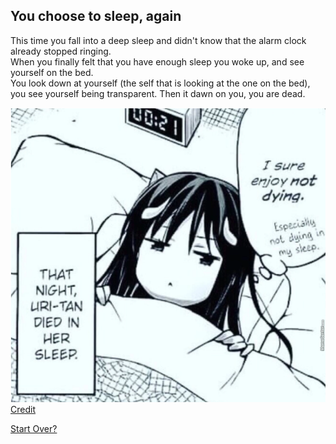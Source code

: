 ## You choose to sleep, again

This time you fall into a deep sleep and didn't know that the alarm clock already stopped ringing.  
When you finally felt that you have enough sleep you woke up, and see yourself on the bed.  
You look down at yourself (the self that is looking at the one on the bed), you see yourself being transparent. Then it dawn on you, you are dead.

![die in sleep](../../../image/die_in_sleep.PNG)  
[Credit](https://www.memecenter.com/fun/7188918/sucks-when-you-die-in-you-sleep)

[Start Over?](../../../../beginning.md)